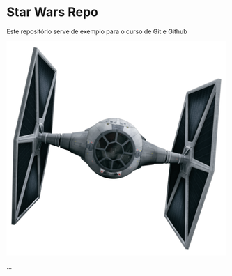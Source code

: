 # Star Wars Repo

Este repositório serve de exemplo para o curso  de Git e Github

![Tie Fighter](./tiefighter.png)

...
